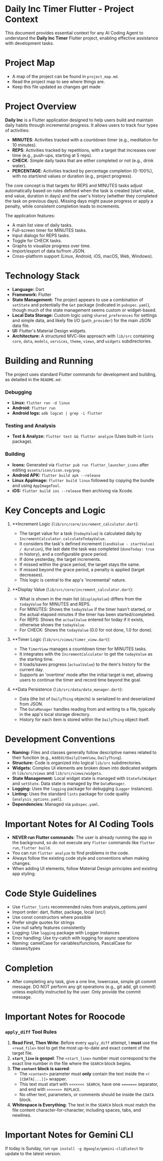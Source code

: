# Daily Inc Timer Flutter - Project Context

This document provides essential context for any AI Coding Agent to understand the **Daily Inc Timer** Flutter project, enabling effective assistance with development tasks.

# Project Map
- A map of the project can be found in `project_map.md`. 
- Read the project map to see where things are.
- Keep this file updated as changes get made

# Project Overview

**Daily Inc** is a Flutter application designed to help users build and maintain daily habits through incremental progress. It allows users to track four types of activities:
- **MINUTES**: Activities tracked with a countdown timer (e.g., meditation for 10 minutes).
- **REPS**: Activities tracked by repetitions, with a target that increases over time (e.g., push-ups, starting at 5 reps).
- **CHECK**: Simple daily tasks that are either completed or not (e.g., drink water).
- **PERCENTAGE**: Activities tracked by percentage completion (0-100%), with no start/end values or duration (e.g., project progress).

The core concept is that targets for REPS and MINUTES tasks adjust automatically based on rules defined when the task is created (start value, end value, duration in days) and the user's history (whether they completed the task on previous days). Missing days might pause progress or apply a penalty, while consistent completion leads to increments.

The application features:
- A main list view of daily tasks.
- Full-screen timer for MINUTES tasks.
- Input dialogs for REPS tasks.
- Toggle for CHECK tasks.
- Graphs to visualize progress over time.
- Import/export of data to/from JSON.
- Cross-platform support (Linux, Android, iOS, macOS, Web, Windows).

# Technology Stack

- **Language:** Dart
- **Framework:** Flutter
- **State Management:** The project appears to use a combination of `setState` and potentially the `Get` package (indicated in `pubspec.yaml`), though much of the state management seems custom or widget-based.
- **Local Data Storage:** Custom logic using `shared_preferences` for settings and simple data, and likely file I/O (`path_provider`) for the main JSON data file.
- **UI:** Flutter's Material Design widgets.
- **Architecture:** A structured MVC-like approach with `lib/src` containing `core`, `data`, `models`, `services`, `theme`, `views`, and `widgets` subdirectories.

# Building and Running

The project uses standard Flutter commands for development and building, as detailed in the `README.md`:

### Debugging
- **Linux:** `flutter run -d linux`
- **Android:** `flutter run`
- **Android logs:** `adb logcat | grep -i flutter`

### Testing and Analysis
- **Test & Analyze:** `flutter test && flutter analyze` (Uses built-in `lints` package).

### Building
- **Icons:** Generated via `flutter pub run flutter_launcher_icons` after editing `assets/icon/icon.svg/png`.
- **Android APK:** `flutter build apk --release`
- **Linux AppImage:** `flutter build linux` followed by copying the bundle and using `AppImageTool`.
- **iOS:** `flutter build ios --release` then archiving via Xcode.

# Key Concepts and Logic

1.  **Increment Logic (`lib/src/core/increment_calculator.dart`):
    - The target value for a task (`todayValue`) is calculated daily by `IncrementCalculator.calculateTodayValue`.
    - It considers the task's defined increment (`(endValue - startValue) / duration`), the last date the task was completed (`doneToday: true` in history), and a configurable grace period.
    - If done yesterday, the target increments.
    - If missed within the grace period, the target stays the same.
    - If missed beyond the grace period, a penalty is applied (target decreases).
    - This logic is central to the app's 'incremental' nature.

2.  **Display Value (`lib/src/core/increment_calculator.dart`):
    - What is shown in the main list (`displayValue`) differs from the `todayValue` for MINUTES and REPS.
    - For MINUTES: Shows the `todayValue` if the timer hasn't started, or the actual elapsed minutes if the timer has been started/completed.
    - For REPS: Shows the `actualValue` entered for today if it exists, otherwise shows the `todayValue`.
    - For CHECK: Shows the `todayValue` (0.0 for not done, 1.0 for done).

3.  **Timer Logic (`lib/src/views/timer_view.dart`):
    - The `TimerView` manages a countdown timer for MINUTES tasks.
    - It integrates with the `IncrementCalculator` to get the `todayValue` as the starting time.
    - It loads/saves progress (`actualValue`) to the item's history for the current day.
    - Supports an 'overtime' mode after the initial target is met, allowing users to continue the timer and record time beyond the goal.

4.  **Data Persistence (`lib/src/data/data_manager.dart`):
    - Data (the list of `DailyThing` objects) is serialized to and deserialized from JSON.
    - The `DataManager` handles reading from and writing to a file, typically in the app's local storage directory.
    - History for each item is stored within the `DailyThing` object itself.

# Development Conventions

- **Naming:** Files and classes generally follow descriptive names related to their function (e.g., `AddEditDailyItemView`, `DailyThing`).
- **Structure:** Code is organized into logical `lib/src` subdirectories.
- **Widgets:** Complex UI elements are broken down into dedicated widgets in `lib/src/views` and `lib/src/views/widgets`.
- **State Management:** Local widget state is managed with `StatefulWidget` and `setState`. Data state is managed by the `DataManager`.
- **Logging:** Uses the `logging` package for debugging (`Logger` instances).
- **Linting:** Uses the standard `lints` package for code quality (`analysis_options.yaml`).
- **Dependencies:** Managed via `pubspec.yaml`.

# Important Notes for AI Coding Tools

- **NEVER run Flutter commands**: The user is already running the app in the background, so do not execute any `flutter` commands like `flutter run`, `flutter build`. 
- You can run `flutter analyze` to find problems in the code. 
- Always follow the existing code style and conventions when making changes.
- When adding UI elements, follow Material Design principles and existing app styling.


# Code Style Guidelines
- Use `flutter_lints` recommended rules from analysis_options.yaml
- Import order: dart, flutter, package, local (src/)
- Use const constructors where possible
- Prefer single quotes for strings
- Use null safety features consistently
- Logging: Use `logging` package with Logger instances
- Error handling: Use try-catch with logging for async operations
- Naming: camelCase for variables/functions, PascalCase for classes/types


# Completion
- After completing any task, give a one line, lowercase, simple git commit message. DO NOT perform any git operations (e.g., git add, git commit) unless explicitly instructed by the user. Only provide the commit message.


# Important Notes for Roocode

### `apply_diff` Tool Rules

1.  **Read First, Then Write**: Before every `apply_diff` attempt, I **must** use the `<read_file>` tool to get the most up-to-date and exact content of the target file.
2.  **`start_line` is gospel**: The `<start_line>` number must correspond to the exact line number in the file where the `SEARCH` block begins.
3.  **The `content` block is sacred**:
    *   The `<content>` parameter must **only** contain the text inside the `<![CDATA[...]]>` wrapper.
    *   This text must start with `<<<<<<< SEARCH`, have one `=======` separator, and end with `>>>>>>> REPLACE`.
    *   No other text, parameters, or comments should be inside the `CDATA` block.
4.  **Whitespace is Everything**: The text in the `SEARCH` block must match the file content character-for-character, including spaces, tabs, and newlines.

# Important Notes for Gemini CLI
If today is Sunday, run `npm install -g @google/gemini-cli@latest` to update to the latest version.

